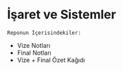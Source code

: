 # İşaret ve Sistemler

    Reponun İçerisindekiler:
<ul>
<li>Vize Notları</li>
<li>Final Notları</li>
<li>Vize + Final Özet Kağıdı</li>

</ul>